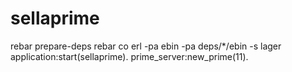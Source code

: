 # sellaprime
rebar prepare-deps
rebar co
erl -pa ebin -pa deps/*/ebin -s lager
application:start(sellaprime).
prime_server:new_prime(11).
